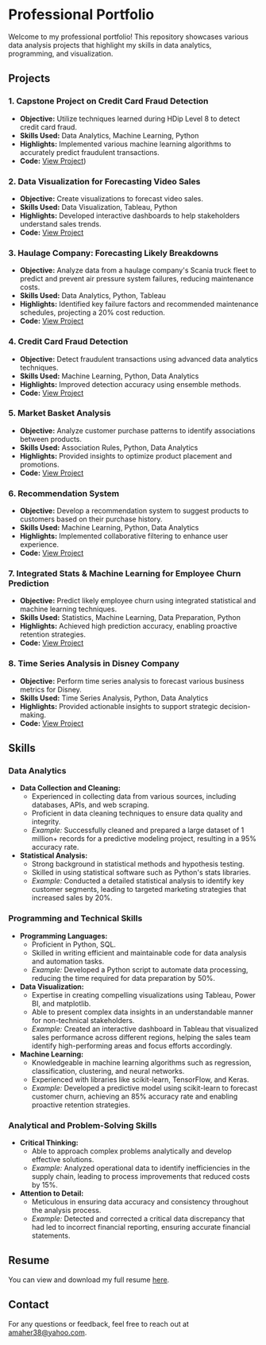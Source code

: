 # Professional Portfolio

Welcome to my professional portfolio! This repository showcases various data analysis projects that highlight my skills in data analytics, programming, and visualization.

## Projects

### 1. Capstone Project on Credit Card Fraud Detection
- **Objective:** Utilize techniques learned during HDip Level 8 to detect credit card fraud.
- **Skills Used:** Data Analytics, Machine Learning, Python
- **Highlights:** Implemented various machine learning algorithms to accurately predict fraudulent transactions.
- **Code:** [View Project](https://github.com/amaher38/portfolio/blob/main/Capstone_project_Spatial_distance_credit_card_fraud.ipynb))

### 2. Data Visualization for Forecasting Video Sales
- **Objective:** Create visualizations to forecast video sales.
- **Skills Used:** Data Visualization, Tableau, Python
- **Highlights:** Developed interactive dashboards to help stakeholders understand sales trends.
- **Code:** [View Project](https://github.com/amaher38/portfolio/blob/main/Data_Preparation_Andrew_Maher_%20Level%208_Haulage%20Company.ipynb)

### 3. Haulage Company: Forecasting Likely Breakdowns
- **Objective:** Analyze data from a haulage company's Scania truck fleet to predict and prevent air pressure system failures, reducing maintenance costs.
- **Skills Used:** Data Analytics, Python, Tableau
- **Highlights:** Identified key failure factors and recommended maintenance schedules, projecting a 20% cost reduction.
- **Code:** [View Project](https://github.com/amaher38/portfolio/blob/main/Data_Preparation_Andrew_Maher_%20Level%208_Haulage%20Company.ipynb)

### 4. Credit Card Fraud Detection
- **Objective:** Detect fraudulent transactions using advanced data analytics techniques.
- **Skills Used:** Machine Learning, Python, Data Analytics
- **Highlights:** Improved detection accuracy using ensemble methods.
- **Code:** [View Project](https://github.com/amaher38/portfolio/blob/main/Machine_learning_Andrew_Maher_%20Credit_Card_Fraud_Intregated.ipynb)

### 5. Market Basket Analysis
- **Objective:** Analyze customer purchase patterns to identify associations between products.
- **Skills Used:** Association Rules, Python, Data Analytics
- **Highlights:** Provided insights to optimize product placement and promotions.
- **Code:** [View Project](https://github.com/amaher38/portfolio/blob/main/Market_basket_Analysis_Machine_learning.ipynb)

### 6. Recommendation System
- **Objective:** Develop a recommendation system to suggest products to customers based on their purchase history.
- **Skills Used:** Machine Learning, Python, Data Analytics
- **Highlights:** Implemented collaborative filtering to enhance user experience.
- **Code:** [View Project](https://github.com/amaher38/portfolio/blob/main/Recommendation_System_%26_%20Dashboard_Machine_Learning_%20%26_Data_Visualization.ipynb)

### 7. Integrated Stats & Machine Learning for Employee Churn Prediction
- **Objective:** Predict likely employee churn using integrated statistical and machine learning techniques.
- **Skills Used:** Statistics, Machine Learning, Data Preparation, Python
- **Highlights:** Achieved high prediction accuracy, enabling proactive retention strategies.
- **Code:** [View Project](https://github.com/amaher38/portfolio/blob/main/Statistics_Machine_learning_Data_prep_Human_Resource.ipynb)

### 8. Time Series Analysis in Disney Company
- **Objective:** Perform time series analysis to forecast various business metrics for Disney.
- **Skills Used:** Time Series Analysis, Python, Data Analytics
- **Highlights:** Provided actionable insights to support strategic decision-making.
- **Code:** [View Project](https://github.com/amaher38/portfolio/blob/main/Time_Series_Analysis_Machine_Learning.ipynb)

## Skills

### Data Analytics
- **Data Collection and Cleaning:**
  - Experienced in collecting data from various sources, including databases, APIs, and web scraping.
  - Proficient in data cleaning techniques to ensure data quality and integrity.
  - *Example:* Successfully cleaned and prepared a large dataset of 1 million+ records for a predictive modeling project, resulting in a 95% accuracy rate.
- **Statistical Analysis:**
  - Strong background in statistical methods and hypothesis testing.
  - Skilled in using statistical software such as Python's stats libraries.
  - *Example:* Conducted a detailed statistical analysis to identify key customer segments, leading to targeted marketing strategies that increased sales by 20%.

### Programming and Technical Skills
- **Programming Languages:**
  - Proficient in Python, SQL.
  - Skilled in writing efficient and maintainable code for data analysis and automation tasks.
  - *Example:* Developed a Python script to automate data processing, reducing the time required for data preparation by 50%.
- **Data Visualization:**
  - Expertise in creating compelling visualizations using Tableau, Power BI, and matplotlib.
  - Able to present complex data insights in an understandable manner for non-technical stakeholders.
  - *Example:* Created an interactive dashboard in Tableau that visualized sales performance across different regions, helping the sales team identify high-performing areas and focus efforts accordingly.
- **Machine Learning:**
  - Knowledgeable in machine learning algorithms such as regression, classification, clustering, and neural networks.
  - Experienced with libraries like scikit-learn, TensorFlow, and Keras.
  - *Example:* Developed a predictive model using scikit-learn to forecast customer churn, achieving an 85% accuracy rate and enabling proactive retention strategies.

### Analytical and Problem-Solving Skills
- **Critical Thinking:**
  - Able to approach complex problems analytically and develop effective solutions.
  - *Example:* Analyzed operational data to identify inefficiencies in the supply chain, leading to process improvements that reduced costs by 15%.
- **Attention to Detail:**
  - Meticulous in ensuring data accuracy and consistency throughout the analysis process.
  - *Example:* Detected and corrected a critical data discrepancy that had led to incorrect financial reporting, ensuring accurate financial statements.

## Resume
You can view and download my full resume [here](https://link-to-your-resume.com).

## Contact
For any questions or feedback, feel free to reach out at amaher38@yahoo.com.

